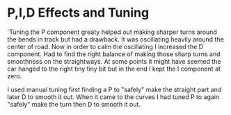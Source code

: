 # P,I,D Effects and Tuning
`Tuning the P component greaty helped out making sharper turns around the bends in track but had a drawback. It was oscillating heavily around the center of road. Now in order to calm the oscillating I increased the D component. Had to find the right balance of making those sharp turns and smoothness on the straightways. At some points it might have seemed the car hanged to the right tiny tiny bit but in the end I kept the I component at zero. 

I used manual tuning first finding a P to "safely" make the straight part and later D to smooth it out. When it came to the curves I had tuned P to again "safely" make the turn then D to smooth it out.
